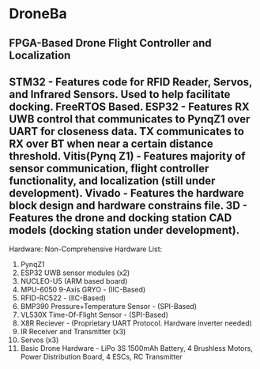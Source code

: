 # DroneBa
FPGA-Based Drone Flight Controller and Localization
--------------------------------------------------------
STM32 - Features code for RFID Reader, Servos, and Infrared Sensors. Used to help facilitate docking. FreeRTOS Based.
ESP32 - Features RX UWB control that communicates to PynqZ1 over UART for closeness data. TX communicates to RX over BT when near a certain distance threshold. 
Vitis(Pynq Z1) - Features majority of sensor communication, flight controller functionality, and localization (still under development).
Vivado - Features the hardware block design and hardware constrains file.
3D - Features the drone and docking station CAD models (docking station under development).
-------------------------------------------------------
Hardware:
  Non-Comprehensive Hardware List:
  1) PynqZ1
  2) ESP32 UWB sensor modules (x2)
  3) NUCLEO-U5 (ARM based board)
  4) MPU-6050 9-Axis GRYO - (IIC-Based)
  5) RFID-RC522 - (IIC-Based)
  6) BMP390 Pressure+Temperature Sensor - (SPI-Based)
  7) VL530X Time-Of-Flight Sensor - (SPI-Based)
  8) X8R Reciever - (Proprietary UART Protocol. Hardware inverter needed)
  9) IR Receiver and Transmitter (x3)
  10) Servos (x3)
  11) Basic Drone Hardware - LiPo 3S 1500mAh Battery, 4 Brushless Motors, Power Distribution Board, 4 ESCs, RC Transmitter
